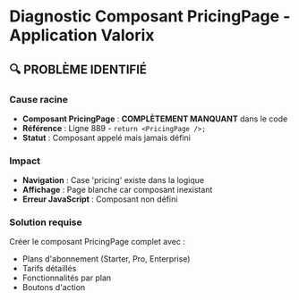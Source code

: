 # Diagnostic Composant PricingPage - Application Valorix

## 🔍 **PROBLÈME IDENTIFIÉ**

### **Cause racine**
- **Composant PricingPage** : **COMPLÈTEMENT MANQUANT** dans le code
- **Référence** : Ligne 889 - `return <PricingPage />;`
- **Statut** : Composant appelé mais jamais défini

### **Impact**
- **Navigation** : Case 'pricing' existe dans la logique
- **Affichage** : Page blanche car composant inexistant
- **Erreur JavaScript** : Composant non défini

### **Solution requise**
Créer le composant PricingPage complet avec :
- Plans d'abonnement (Starter, Pro, Enterprise)
- Tarifs détaillés
- Fonctionnalités par plan
- Boutons d'action

